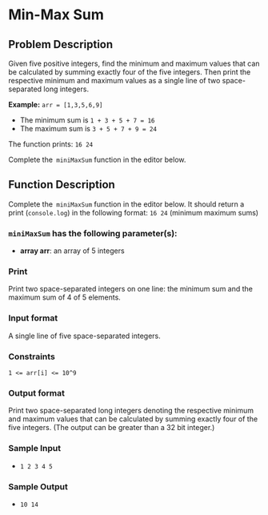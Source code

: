 # Min-Max Sum

## Problem Description

Given five positive integers, find the minimum and maximum values that can be calculated by summing exactly four of the five integers. Then print the respective minimum and maximum values as a single line of two space-separated long integers.

**Example:** 
`arr = [1,3,5,6,9]`

- The minimum sum is `1 + 3 + 5 + 7 = 16`  
- The maximum sum is `3 + 5 + 7 + 9 = 24` 

The function prints: `16 24`

Complete the` miniMaxSum` function in the editor below.

## Function Description

Complete the` miniMaxSum` function in the editor below. It should return a print (`console.log`) in the following format: `16 24` (minimum maximum sums)

### `miniMaxSum` has the following parameter(s):
- **array arr**: an array of 5 integers

### Print
Print two space-separated integers on one line: the minimum sum and the maximum sum of 4 of 5 elements.

### Input format

A single line of five space-separated integers.



### Constraints
`1 <= arr[i] <= 10^9`

### Output format
Print two space-separated long integers denoting the respective minimum and maximum values that can be calculated by summing exactly four of the five integers. (The output can be greater than a 32 bit integer.)

### Sample Input
- `1 2 3 4 5`

### Sample Output
- `10 14`
